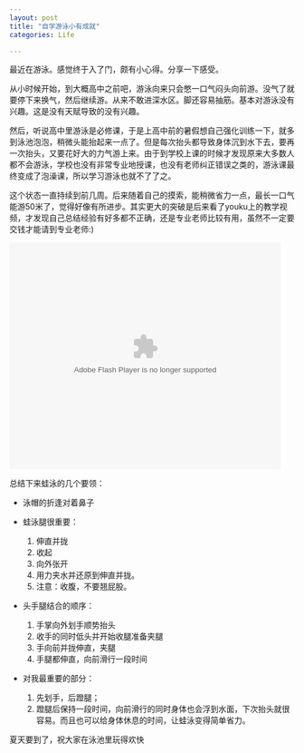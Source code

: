 ```yaml
---
layout: post
title: "自学游泳小有成就"
categories: Life

---
```

最近在游泳。感觉终于入了门，颇有小心得。分享一下感受。

从小时候开始，到大概高中之前吧，游泳向来只会憋一口气闷头向前游。没气了就要停下来换气，然后继续游。从来不敢进深水区。脚还容易抽筋。基本对游泳没有兴趣。这是没有天赋导致的没有兴趣。

然后，听说高中里游泳是必修课，于是上高中前的暑假想自己强化训练一下，就多到泳池泡泡，稍微头能抬起来一点了。但是每次抬头都导致身体沉到水下去，要再一次抬头，又要花好大的力气游上来。由于到学校上课的时候才发现原来大多数人都不会游泳，学校也没有非常专业地授课，也没有老师纠正错误之类的，游泳课最终变成了泡澡课，所以学习游泳也就不了了之。

这个状态一直持续到前几周。后来随着自己的摸索，能稍微省力一点，最长一口气能游50米了，觉得好像有所进步。其实更大的突破是后来看了youku上的教学视频，才发现自己总结经验有好多都不正确，还是专业老师比较有用，虽然不一定要交钱才能请到专业老师:)

<embed type="application/x-shockwave-flash" width="480" height="400" src="http://player.youku.com/player.php/sid/XMTE5MTUxODQ=/v.swf" allowscriptaccess="sameDomain" align="middle" quality="high" />

总结下来蛙泳的几个要领：

*   泳帽的折逢对着鼻子
*   蛙泳腿很重要：

    1.  伸直并拢
    2.  收起
    3.  向外张开
    4.  用力夹水并还原到伸直并拢。
    5.  注意：收腹，不要翘屁股。

*   头手腿结合的顺序：

    1.  手掌向外划手顺势抬头
    2.  收手的同时低头并开始收腿准备夹腿
    3.  手向前并拢伸直，夹腿
    4.  手腿都伸直，向前滑行一段时间

*   对我最重要的部分：

    1.  先划手，后蹬腿；
    2.  蹬腿后保持一段时间，向前滑行的同时身体也会浮到水面，下次抬头就很容易。而且也可以给身体休息的时间，让蛙泳变得简单省力。

夏天要到了，祝大家在泳池里玩得欢快